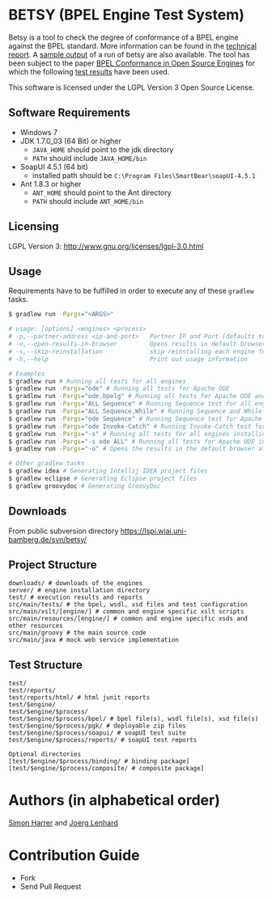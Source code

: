 # BETSY (BPEL Engine Test System)

Betsy is a tool to check the degree of conformance of a BPEL engine against the BPEL standard.
More information can be found in the [technical report](https://svn.lspi.wiai.uni-bamberg.de/svn/betsy/techrep-betsy-final.pdf).
A [sample output](https://svn.lspi.wiai.uni-bamberg.de/svn/betsy/test-results.zip) of a run of betsy are also available. The tool has been subject to the paper [BPEL Conformance in Open Source Engines](http://www.uni-bamberg.de/pi/bereich/forschung/publikationen/12-02-lenhard-wirtz-harrer/) for which the following [test results](https://svn.lspi.wiai.uni-bamberg.de/svn/betsy/test-results-soca-2012.zip) have been used.

This software is licensed under the LGPL Version 3 Open Source License.

## Software Requirements
- Windows 7
- JDK 1.7.0_03 (64 Bit) or higher
  - `JAVA_HOME` should point to the jdk directory
  - `PATH` should include `JAVA_HOME/bin`
- SoapUI 4.5.1 (64 bit)
  - installed path should be `C:\Program Files\SmartBear\soapUI-4.5.1`
- Ant 1.8.3 or higher
  - `ANT_HOME` should point to the Ant directory
  - `PATH` should include `ANT_HOME/bin`

## Licensing
LGPL Version 3: http://www.gnu.org/licenses/lgpl-3.0.html

## Usage

Requirements have to be fulfilled in order to execute any of these `gradlew` tasks.

```bash
$ gradlew run -Pargs="<ARGS>"

# usage: [options] <engines> <process>
# -p,--partner-address <ip-and-port>   Partner IP and Port (defaults to 0.0.0.0:2000)
# -o,--open-results-in-browser         Opens results in default browser
# -s,--skip-reinstallation             skip reinstalling each engine for each process
# -h,--help                            Print out usage information

# Examples
$ gradlew run # Running all tests for all engines
$ gradlew run -Pargs="ode" # Running all tests for Apache ODE
$ gradlew run -Pargs="ode,bpelg" # Running all tests for Apache ODE and bpel-g
$ gradlew run -Pargs="ALL Sequence" # Running Sequence test for all engines
$ gradlew run -Pargs="ALL Sequence,While" # Running Sequence and While test for all engines
$ gradlew run -Pargs="ode Sequence" # Running Sequence test for Apache ODE
$ gradlew run -Pargs="ode Invoke-Catch" # Running Invoke-Catch test for Apache ODE
$ gradlew run -Pargs="-s" # Running all tests for all engines installing engines only once
$ gradlew run -Pargs="-s ode ALL" # Running all tests for Apache ODE installing engines only once
$ gradlew run -Pargs="-o" # Opens the results in the default browser after a successful run

# Other gradlew tasks
$ gradlew idea # Generating Intellij IDEA project files
$ gradlew eclipse # Generating Eclipse project files
$ gradlew groovydoc # Generating GroovyDoc
```

## Downloads

From public subversion directory https://lspi.wiai.uni-bamberg.de/svn/betsy/

## Project Structure

    downloads/ # downloads of the engines
    server/ # engine installation directory
    test/ # execution results and reports
    src/main/tests/ # the bpel, wsdl, xsd files and test configuration
    src/main/xslt/[engine/] # common and engine specific xslt scripts
    src/main/resources/[engine/] # common and engine specific xsds and other resources
    src/main/groovy # the main source code
    src/main/java # mock web service implementation

## Test Structure

	test/
	test/reports/
    test/reports/html/ # html junit reports
	test/$engine/
	test/$engine/$process/
	test/$engine/$process/bpel/ # bpel file(s), wsdl file(s), xsd file(s)
	test/$engine/$process/pgk/ # deployable zip files
	test/$engine/$process/soapui/ # soapUI test suite
	test/$engine/$process/reports/ # soapUI test reports

    Optional directories
	[test/$engine/$process/binding/ # binding package]
	[test/$engine/$process/composite/ # composite package]

# Authors (in alphabetical order)

[Simon Harrer](http://www.uni-bamberg.de/pi/team/harrer/) and [Joerg Lenhard](http://www.uni-bamberg.de/pi/team/lenhard-joerg/)

# Contribution Guide

- Fork
- Send Pull Request
